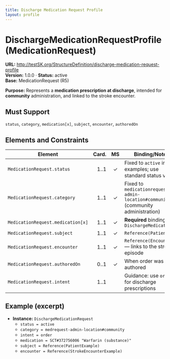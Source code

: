 ```yaml
---
title: Discharge Medication Request Profile
layout: profile
---
```


# DischargeMedicationRequestProfile (MedicationRequest)

**URL:** http://testSK.org/StructureDefinition/discharge-medication-request-profile  
**Version:** 1.0.0 · **Status:** active  
**Base:** MedicationRequest (R5)

**Purpose:** Represents a **medication prescription at discharge**, intended for **community** administration, and linked to the stroke encounter.

## Must Support
`status`, `category`, `medication[x]`, `subject`, `encounter`, `authoredOn`

## Elements and Constraints

| Element | Card. | MS | Binding/Notes |
|---|---:|:---:|---|
| `MedicationRequest.status` | 1..1 | ✓ | Fixed to `active` in examples; use standard status values |
| `MedicationRequest.category` | 1..1 | ✓ | Fixed to `medicationrequest-admin-location#community` (community administration) |
| `MedicationRequest.medication[x]` | 1..1 | ✓ | **Required** binding to `DischargeMedicationVS` |
| `MedicationRequest.subject` | 1..1 | ✓ | `Reference(Patient)` |
| `MedicationRequest.encounter` | 1..1 | ✓ | `Reference(Encounter)` — links to the stroke episode |
| `MedicationRequest.authoredOn` | 0..1 | ✓ | When order was authored |
| `MedicationRequest.intent` | 1..1 |  | Guidance: use `order` for discharge prescriptions |

## Example (excerpt)
- **Instance:** `DischargeMedicationRequest`
  - `status = active`
  - `category = medrequest-admin-location#community`
  - `intent = order`
  - `medication = SCT#372756006 "Warfarin (substance)"`
  - `subject = Reference(PatientExample)`
  - `encounter = Reference(StrokeEncounterExample)`